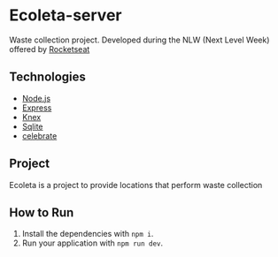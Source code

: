 # Ecoleta-server
Waste collection project. Developed during the NLW (Next Level Week) offered by [Rocketseat](https://rocketseat.com.br/)

## Technologies

- [Node.js](https://nodejs.org/en/)
- [Express](https://expressjs.com/)
- [Knex](http://knexjs.org/)
- [Sqlite](https://www.sqlite.org/index.html)
- [celebrate](https://www.npmjs.com/package/celebrate)

##  Project

Ecoleta is a project to provide locations that perform waste collection

## How to Run

1. Install the dependencies with `npm i`.
2. Run your application with `npm run dev`.
